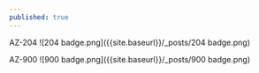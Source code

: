 ```yaml
---
published: true
---
```

AZ-204
![204 badge.png]({{site.baseurl}}/_posts/204 badge.png)


AZ-900
![900 badge.png]({{site.baseurl}}/_posts/900 badge.png)

